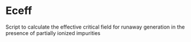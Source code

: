# Eceff
Script to calculate the effective critical field for runaway generation in the presence of partially ionized impurities
